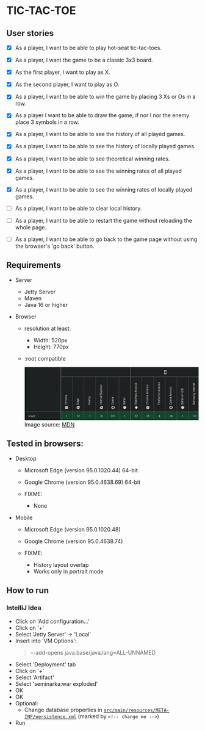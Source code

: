 # TIC-TAC-TOE

## User stories
- [x] As a player, I want to be able to play hot-seat tic-tac-toes.
- [x] As a player, I want the game to be a classic 3x3 board.
- [x] As the first player, I want to play as X.
- [x] As the second player, I want to play as O.
- [x] As a player, I want to be able to win the game by placing 3 Xs or Os in a row.
- [x] As a player I want to be able to draw the game, if nor I nor the enemy place 3 symbols in a row.
- [x] As a player, I want to be able to see the history of all played games.
- [x] As a player, I want to be able to see the history of locally played games.
- [x] As a player, I want to be able to see theoretical winning rates.
- [x] As a player, I want to be able to see the winning rates of all played games.
- [x] As a player, I want to be able to see the winning rates of locally played games.
- [ ] As a player, I want to be able to clear local history.
- [ ] As a player, I want to be able to restart the game without reloading the whole page.
- [ ] As a player, I want to be able to go back to the game page without using the browser's 'go back' button.


## Requirements
- Server
  - Jetty Server
  - Maven
  - Java 16 or higher
  

- Browser
  - resolution at least:
    - Width: 520px
    - Height: 770px
  - :root compatible

     ![Compatibility](./root_compatibility.png)
     Image source: [MDN](https://developer.mozilla.org/en-US/docs/Web/CSS/:root#browser_compatibility)

## Tested in browsers:
- Desktop
  - Microsoft Edge (version 95.0.1020.44) 64-bit
  - Google Chrome (version 95.0.4638.69) 64-bit
  
  - FIXME:
    - None


- Mobile
  - Microsoft Edge (version 95.0.1020.48)
  - Google Chrome (version 95.0.4638.74)
  
  - FIXME:
    - History layout overlap
    - Works only in portrait mode

## How to run
### IntelliJ Idea

- Click on 'Add configuration...'
- Click on '+'
- Select 'Jetty Server' -> 'Local'
- Insert into 'VM Options':
  > --add-opens java.base/java.lang=ALL-UNNAMED
- Select 'Deployment' tab
- Click on '+'
- Select 'Artifact'
- Select 'seminarka:war exploded'
- OK
- OK
- Optional:
  - Change database properties in [`src/main/resources/META-INF/persistence.xml`](src/main/resources/META-INF/persistence.xml) (marked by `<!-- change me -->`)
- Run 